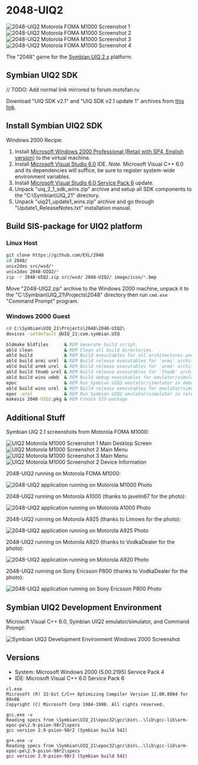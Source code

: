 2048-UIQ2
=========

![2048-UIQ2 Motorola FOMA M1000 Screenshot 1](../image/2048-UIQ2-M1000-Screenshot1.png) ![2048-UIQ2 Motorola FOMA M1000 Screenshot 2](../image/2048-UIQ2-M1000-Screenshot2.png) ![2048-UIQ2 Motorola FOMA M1000 Screenshot 3](../image/2048-UIQ2-M1000-Screenshot3.png) ![2048-UIQ2 Motorola FOMA M1000 Screenshot 4](../image/2048-UIQ2-M1000-Screenshot4.png)

The "2048" game for the [Symbian UIQ 2.x](https://en.wikipedia.org/wiki/UIQ) platform.

## Symbian UIQ2 SDK

// TODO: Add normal link mirrored to forum.motofan.ru

Download "UIQ SDK v2.1" and "UIQ SDK v2.1 update 1" archives from [this link](https://mrrosset.github.io/Symbian-Archive/SDKs-UIQ&S3.html).

## Install Symbian UIQ2 SDK

Windows 2000 Recipe:

1. Install [Microsoft Windows 2000 Professional (Retail with SP4, English version)](https://winworldpc.com/download/413ce280-9436-18c3-9a11-c3a4e284a2ef) to the virtual machine.
2. Install [Microsoft Visual Studio 6.0](https://winworldpc.com/download/0cc395c2-b7c3-99c3-89c3-b811c3a4efbf) IDE.
  _Note._ Microsoft Visual C++ 6.0 and its dependencies will suffice, be sure to register system-wide environment variables.
3. Install [Microsoft Visual Studio 6.0 Service Pack 6](https://winworldpc.com/download/a4208baa-aaee-11eb-bc5b-0200008a0da4) update.
4. Unpack "uiq_2_1_sdk_wins.zip" archive and setup all SDK components to the "C:\Symbian\UIQ_21\" directory.
5. Unpack "uiq21_update1_wins.zip" archive and go through "Update1_ReleaseNotes.txt" installation manual.

## Build SIS-package for UIQ2 platform

### Linux Host

```sh
git clone https://github.com/EXL/2048
cd 2048/
unix2dos src/wsd/*
unix2dos 2048-UIQ2/*
zip -r 2048-UIQ2.zip src/wsd/ 2048-UIQ2/ image/icon/*.bmp
```

Move "2048-UIQ2.zip" archive to the Windows 2000 machine, unpack it to the "C:\Symbian\UIQ_21\Projects\2048\" directory then run `cmd.exe` "Command Prompt" program.

### Windows 2000 Guest

```bat
cd C:\Symbian\UIQ_21\Projects\2048\2048-UIQ2\
devices -setdefault @UIQ_21:com.symbian.UIQ

bldmake bldfiles      & REM Generate build script.
abld clean            & REM Clean all build directories.
abld build            & REM Build executables for all architectures and build types.
abld build armi urel  & REM Build release executables for 'armi' architecture.
abld build arm4 urel  & REM Build release executables for 'arm4' architecture.
abld build thumb urel & REM Build release executables for 'thumb' architecture.
abld build wins udeb  & REM Build debug executables for emulator/simulator.
epoc                  & REM Run Symbian UIQ2 emulator/simulator in debug mode.
abld build wins urel  & REM Build release executables for emulator/simulator.
epoc -urel            & REM Run Symbian UIQ2 emulator/simulator in release mode.
makesis 2048-UIQ2.pkg & REM Create SIS-package
```

## Additional Stuff

Symbian UIQ 2.1 screenshots from Motorola FOMA M1000:

![UIQ2 Motorola M1000 Screenshot 1 Main Desktop Screen](../image/UIQ2-Screenshot1.png) ![UIQ2 Motorola M1000 Screenshot 2 Main Menu](../image/UIQ2-Screenshot2.png) ![UIQ2 Motorola M1000 Screenshot 3 Main Menu](../image/UIQ2-Screenshot3.png) ![UIQ2 Motorola M1000 Screenshot 2 Device Information](../image/UIQ2-Screenshot4.png)

2048-UIQ2 running on Motorola FOMA M1000:

![2048-UIQ2 application running on Motorola M1000 Photo](../image/2048-UIQ2-M1000-Photo.jpg)

2048-UIQ2 running on Motorola A1000 (thanks to javelin67 for the photo):

![2048-UIQ2 application running on Motorola A1000 Photo](../image/2048-UIQ2-A1000-Photo.jpg)

2048-UIQ2 running on Motorola A925 (thanks to Limows for the photo):

![2048-UIQ2 application running on Motorola A925 Photo](../image/2048-UIQ2-A925-Photo.jpg)

2048-UIQ2 running on Motorola A920 (thanks to VodkaDealer for the photo):

![2048-UIQ2 application running on Motorola A920 Photo](../image/2048-UIQ2-A920-Photo.jpg)

2048-UIQ2 running on Sony Ericsson P800 (thanks to VodkaDealer for the photo):

![2048-UIQ2 application running on Sony Ericsson P800 Photo](../image/2048-UIQ2-P800-Photo.jpg)

## Symbian UIQ2 Development Environment

Microsoft Visual C++ 6.0, Symbian UIQ2 emulator/simulator, and Command Prompt:

![Symbian UIQ2 Development Environment Windows 2000 Screenshot](../image/UIQ2-Devel-Win2K-Screenshot.png)

## Versions

* System: Microsoft Windows 2000 (5.00.2195) Service Pack 4
* IDE: Microsoft Visual C++ 6.0 Service Pack 6

```
cl.exe
Microsoft (R) 32-bit C/C++ Optimizing Compiler Version 12.00.8804 for 80x86
Copyright (C) Microsoft Corp 1984-1998. All rights reserved.

gcc.exe -v
Reading specs from \Symbian\UIQ_21\epoc32\gcc\bin\..\lib\gcc-lib\arm-epoc-pe\2.9-psion-98r2\specs
gcc version 2.9-psion-98r2 (Symbian build 542)

g++.exe -v
Reading specs from \Symbian\UIQ_21\epoc32\gcc\bin\..\lib\gcc-lib\arm-epoc-pe\2.9-psion-98r2\specs
gcc version 2.9-psion-98r2 (Symbian build 542)
```
